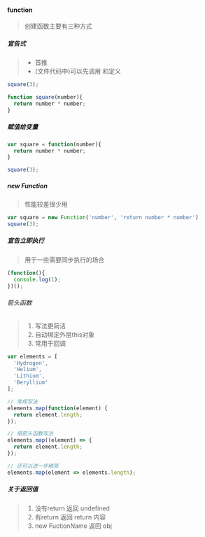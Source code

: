 #### function
> 创建函数主要有三种方式

##### 宣告式
> - 首推
> - (文件代码中)可以先调用 和定义
```js
square(3);

function square(number){
  return number * number;
}
```

##### 赋值给变量
```js
var square = function(number){
  return number * number;
}

square(3);
```

##### new Function
> 性能较差很少用
```js
var square = new Function('number', 'return number * number')
square(3);
```

##### 宣告立即执行
> 用于一些需要同步执行的场合
```js
(function(){
  console.log(1);
})();
```

###### 箭头函数
> 1. 写法更简洁
> 2. 自动绑定外层this对象
> 3. 常用于回调

```js
var elements = [
  'Hydrogen',
  'Helium',
  'Lithium',
  'Beryllium'
];

// 常规写法
elements.map(function(element) { 
  return element.length; 
}); 

// 用箭头函数写法
elements.map((element) => {
  return element.length;
});

// 还可以进一步精简
elements.map(element => elements.length);
```

##### 关于返回值
> 1. 没有return 返回 undefined
> 2. 有return 返回 return 内容
> 3. new FuctionName 返回 obj





